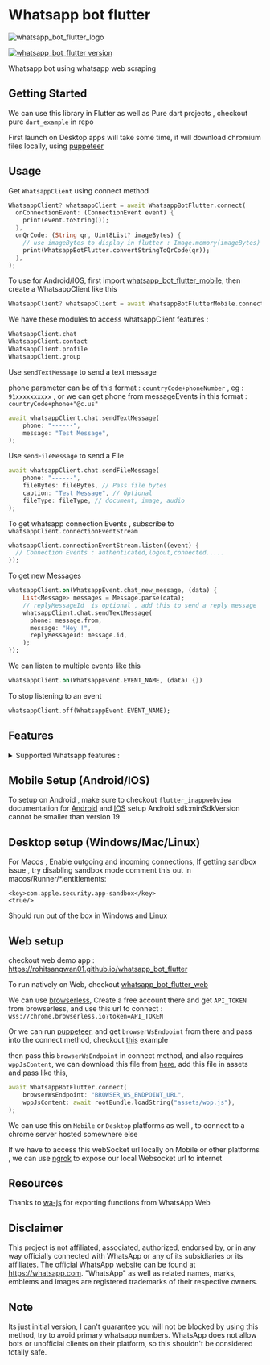 # Whatsapp bot flutter

![whatsapp_bot_flutter_logo](https://user-images.githubusercontent.com/59526499/197252923-6c5a1122-91d7-43ea-9283-1cf9d65820fd.png)

[![whatsapp_bot_flutter version](https://img.shields.io/pub/v/whatsapp_bot_flutter?label=whatsapp_bot_flutter)](https://pub.dev/packages/whatsapp_bot_flutter)

Whatsapp bot using whatsapp web scraping

## Getting Started

We can use this library in Flutter as well as Pure dart projects , checkout pure `dart_example` in repo

First launch on Desktop apps will take some time, it will download chromium files locally, using [puppeteer](https://pub.dev/packages/puppeteer)

## Usage

Get `WhatsappClient` using connect method

```dart
WhatsappClient? whatsappClient = await WhatsappBotFlutter.connect(
  onConnectionEvent: (ConnectionEvent event) {
    print(event.toString());
  },
  onQrCode: (String qr, Uint8List? imageBytes) {
    // use imageBytes to display in flutter : Image.memory(imageBytes)
    print(WhatsappBotFlutter.convertStringToQrCode(qr));
  },
);
```

To use for Android/IOS, first import [whatsapp_bot_flutter_mobile](https://pub.dev/packages/whatsapp_bot_flutter_mobile), then create a WhatsappClient like this

```dart
WhatsappClient? whatsappClient = await WhatsappBotFlutterMobile.connect();
```

We have these modules to access whatsappClient features :

```dart
WhatsappClient.chat
WhatsappClient.contact
WhatsappClient.profile
WhatsappClient.group
```

Use `sendTextMessage` to send a text message

phone parameter can be of this format : `countryCode+phoneNumber` , eg : `91xxxxxxxxxx` , or we can get phone from messageEvents in this format : `countryCode+phone+"@c.us"`

```dart
await whatsappClient.chat.sendTextMessage(
    phone: "------",
    message: "Test Message",
);
```

Use `sendFileMessage` to send a File

```dart
await whatsappClient.chat.sendFileMessage(
    phone: "------",
    fileBytes: fileBytes, // Pass file bytes
    caption: "Test Message", // Optional
    fileType: fileType, // document, image, audio
);
```

To get whatsapp connection Events , subscribe to `whatsappClient.connectionEventStream`

```dart
whatsappClient.connectionEventStream.listen((event) {
  // Connection Events : authenticated,logout,connected.....
});
```

To get new Messages

```dart
whatsappClient.on(WhatsappEvent.chat_new_message, (data) {
    List<Message> messages = Message.parse(data);
    // replyMessageId  is optional , add this to send a reply message
    whatsappClient.chat.sendTextMessage(
      phone: message.from,
      message: "Hey !",
      replyMessageId: message.id,
    );
});
```

We can listen to multiple events like this

```dart
whatsappClient.on(WhatsappEvent.EVENT_NAME, (data) {})
```

To stop listening to an event

```dart
whatsappClient.off(WhatsappEvent.EVENT_NAME);
```


## Features

<details>
  <summary>Supported Whatsapp features :</summary>
  - Create multiple whatsapp clients
  
  - Login with QR
  - Auto refresh QrCode
  - Logout
  - Keep session
  - Listen to whatsapp events
  - Reject calls
  - Send text message
  - Send image, audio & document
  - Send location message
  - Send poll in groups
  - Send contact card
  - Reply to a message
  - Archive/Unarchive chats
  - Mute/Unmute chat
  - Clear chat
  - Delete chat
  - Get lastSeen
  - Get chats
  - Mark messages as seen
  - Mark message as unread
  - Pin/Unpin chat
  - Delete messages
  - Download media
  - Get messages
  - Get profile picture
  - Get status
  - Get contacts
  - Get status of loggedIn user
  - Set status
  - check if logged in user have business account
  - Set profile picture of logged in user
  - and many more..
</details>

## Mobile Setup (Android/IOS)

To setup on Android , make sure to checkout `flutter_inappwebview` documentation for [Android](https://inappwebview.dev/docs/intro#setup-android) and [IOS](https://inappwebview.dev/docs/intro#setup-ios) setup
Android sdk:minSdkVersion cannot be smaller than version 19

## Desktop setup (Windows/Mac/Linux)

For Macos , Enable outgoing and incoming connections, If getting sandbox issue , try disabling sandbox mode comment this out in macos/Runner/\*.entitlements:

```
<key>com.apple.security.app-sandbox</key>
<true/>
```

Should run out of the box in Windows and Linux

## Web setup

checkout web demo app : https://rohitsangwan01.github.io/whatsapp_bot_flutter

To run natively on Web, checkout [whatsapp_bot_flutter_web](https://pub.dev/packages/whatsapp_bot_flutter_web)

We can use [browserless](https://cloud.browserless.io/account/), Create a free account there and get `API_TOKEN` from browserless, and use this url to connect : `wss://chrome.browserless.io?token=API_TOKEN`

Or we can run [puppeteer](https://pub.dev/packages/puppeteer), and get `browserWsEndpoint` from there and pass into the connect method, checkout [this](https://github.com/rohitsangwan01/whatsapp_bot_flutter/blob/main/example/puppeteer_server/main.dart) example

then pass this `browserWsEndpoint` in connect method, and also requires `wppJsContent`, we can download this file from [here](https://github.com/wppconnect-team/wa-js/releases/latest/download/wppconnect-wa.js), add this file in assets and pass like this,

```dart
await WhatsappBotFlutter.connect(
    browserWsEndpoint: "BROWSER_WS_ENDPOINT_URL",
    wppJsContent: await rootBundle.loadString("assets/wpp.js"),
);
```

We can use this on `Mobile` or `Desktop` platforms as well , to connect to a chrome server hosted somewhere else

If we have to access this webSocket url locally on Mobile or other platforms , we can use [ngrok](https://ngrok.com/) to expose our local Websocket url to internet

## Resources

Thanks to [wa-js](https://github.com/wppconnect-team/wa-js) for exporting functions from WhatsApp Web

## Disclaimer

This project is not affiliated, associated, authorized, endorsed by, or in any way officially connected with WhatsApp or any of its subsidiaries or its affiliates. The official WhatsApp website can be found at https://whatsapp.com. "WhatsApp" as well as related names, marks, emblems and images are registered trademarks of their respective owners.

## Note

Its just initial version, I can't guarantee you will not be blocked by using this method, try to avoid primary whatsapp numbers. WhatsApp does not allow bots or unofficial clients on their platform, so this shouldn't be considered totally safe.
